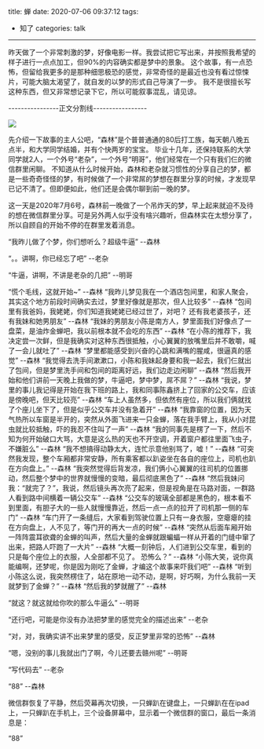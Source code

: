 title: 蝉
date: 2020-07-06 09:37:12
tags:
- 知了
categories: talk
---

昨天做了一个非常刺激的梦，好像电影一样。我尝试把它写出来，并按照我希望的样子进行一点点加工，但90%的内容确实都是梦中的景象。
这个故事，有一点恐怖，但留给我更多的是那种细思极恐的感觉，非常奇怪的是最近也没有看过惊悚片，可能大脑太渴望了，就自发的以梦的形式自己导演了一步。
我不是很擅长写这种东西，但又非常想记录下它，所以可能叙事混乱，请见谅。


----------------正文分割线-----------------

![](https://pic.yupoo.com/kazaff_v/35f8ea8a/7c93f51a.jpg)

先介绍一下故事的主人公吧，“森林”是个普普通通的80后打工族，每天朝八晚五点半，和大学同学结婚，并有个快两岁的宝宝。
毕业十几年，还保持联系的大学同学就2人，一个外号“老杂”，一个外号“明哥”，他们经常在一个只有我们仨的微信群里闲聊。
不知道从什么时候开始，森林和老杂就习惯性的分享自己的梦，都是一些奇奇怪怪的梦，有时候做了一个非常屌的梦想在群里分享的时候，才发现早已记不清了。但即便如此，他们还是会偶尔聊到前一晚的梦。

这一天是2020年7月6号，森林前一晚做了一个吊炸天的梦，早上起来就迫不及待的想在微信群里分享。可是另外两人似乎没有啥兴趣听，但森林实在太想分享了，所以自顾自的开始不停的在群里发着消息。

“我昨儿做了个梦，你们想听么？超级牛逼” --森林

“。。讲啊，你已经忘了吧” --老杂

“牛逼，讲啊，不讲是老杂的几把” --明哥

“慌个毛线，这就开始~” --森林
“我昨儿梦见我在一个酒店包间里，和家人聚会，其实这个地方前段时间确实去过，梦里好像就是那次，但人比较多” --森林
“包间里有我爸妈，我姥姥，你们知道我姥姥已经过世了，对吧？ 还有我老婆孩子，还有我妹和她男朋友” --森林
“我妹的男朋友小陈是南方人，梦里面我们好像点了一盘菜，是油炸金蝉吧，我以前根本就不会吃的东西” --森林
“在小陈的推荐下，我决定尝一次鲜，但是我确实对这种东西很抵触，小心翼翼的放嘴里后并不敢嚼，喊了一会儿就吐了” --森林
“梦里都能感受到兴奋的心跳和满嘴的腥咸，很逼真的感觉” --森林
“我觉得去洗手间漱漱口，小陈和我妹起身要和我一起去，我们仨就出了包间，但是梦里洗手间和包间的距离好远，我们边走边闲聊” --森林
“然后我开始和他们讲前一天晚上我做的梦，牛逼吧，梦中梦，屌不屌？” --森林
“我说，梦里的事儿我记得是开始在我下班的路上，我和同事陈鑫挤上了回家的公交车，应该是傍晚吧，但天比较亮” --森林
“车上人虽然多，但依然有座位，所以我们俩就找了个座儿坐下了，但是似乎公交车并没有急着开” --森林
“我靠窗的位置，因为天气热所以车窗是半开的，突然从外面飞进来一只金蝉，落在我手臂上，我从小对昆虫就比较抵触，吓的我忍不住叫了一声” --森林
“我的同事先是楞了一下，然后不知为何开始破口大骂，大意是这么热的天也不开空调，开着窗户都往里面飞虫子，不嫌脏么” --森林
“我不想搞得动静太大，连忙示意他别骂了，嘘！” --森林
“可突然我发现，整个车厢都非常安静，所有乘客都以趴姿坐在各自的座位上，司机也趴在方向盘上。” --森林
“我突然觉得后背发凉，我们俩小心翼翼的往司机的位置挪动，然后整个梦中的世界就慢慢的变暗，最后彻底黑色了” --森林
“然后我妹问我：“就完了？”，我说，然后镜头再次亮了起来，但是视角是在马路对面，一群路人看到路中间横着一辆公交车” --森林
“公交车的玻璃全部都是黑色的，根本看不到里面，有胆子大的一些人就慢慢靠近，然后一点一点的拉开了司机那一侧的车门” --森林
“车门开了一条缝后，大家看到驾驶位置上只有一身衣服，空瘪瘪的挂在方向盘上，人不见了，等门开的再大一点的时候” --森林
“突然从后面车厢开始一阵阵震耳欲聋的金蝉的叫声，然后大量的金蝉就跟蝙蝠一样从开着的门缝中窜了出来，把路人吓跑了一大片” --森林
“大概一刻钟后，人们进到公交车里，看到的只是每个座位上的衣服，人全部都不见了。 恐怖么？” --森林
“小陈大笑，说你真能编啊，还梦呢，你是因为刚吃了金蝉，才编这个故事来吓我们吧” --森林
“听到小陈这么说，我突然楞住了，站在原地一动不动，是啊，好巧啊，为什么我前一天就梦到了金蝉？” --森林
“然后我的梦就醒了” --森林

“就这？就这就给你吹的那么牛逼么” --明哥

“还行吧，可能是你没有办法把梦里的感觉完全的描述出来” --老杂

“对，对，我确实讲不出来梦里的感受，反正梦里非常的恐怖” --森林

“嗯，没别的事儿我就出门了啊，今儿还要去赣州呢” --明哥

“写代码去” --老杂

“88” --森林

微信群恢复了平静，然后荧幕再次切换，一只蝉趴在键盘上，一只蝉趴在在ipad上，一只蝉趴在手机上，三个设备屏幕中，显示着一个微信群的窗口，最后一条消息是：

“88”